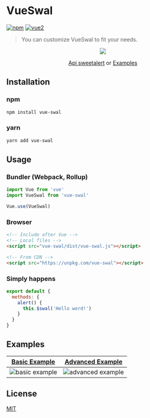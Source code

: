 # VueSwal

[![npm](https://img.shields.io/npm/v/vue-swal.svg)](https://www.npmjs.com/package/vue-swal) [![vue2](https://img.shields.io/badge/vue-2.x-brightgreen.svg)](https://vuejs.org/)

> You can customize VueSwal to fit your needs.

<p align="center">
  <a href="https://www.npmjs.com/package/vue-swal" target="_blank"><img src="https://sweetalert.js.org/assets/images/modal-examples.png"></a>
</p>

<p align="center">
  <a href="https://sweetalert.js.org/guides/#getting-started" target="_blank">Api sweetalert</a> or 
  <a href="#examples" target="_blank">Examples</a>
</p>

## Installation

### npm

```bash
npm install vue-swal
```

### yarn

```bash
yarn add vue-swal
```

## Usage

### Bundler (Webpack, Rollup)

```js
import Vue from 'vue'
import VueSwal from 'vue-swal'

Vue.use(VueSwal)
```

### Browser

```html
<!-- Include after Vue -->
<!-- Local files -->
<script src="vue-swal/dist/vue-swal.js"></script>

<!-- From CDN -->
<script src="https://unpkg.com/vue-swal"></script>
```

### Simply happens

```js
export default {
  methods: {
    alert() {
      this.$swal('Hello word!')
    }
  }
}
```

## Examples

|[Basic Example](https://jsfiddle.net/anteriovieira/xkkbfL3L/1800) | [Advanced Example](https://jsfiddle.net/anteriovieira/xkkbfL3L/1801) |
|--------|-------------|
|![basic example](https://raw.githubusercontent.com/anteriovieira/vue-swal/master/media/basic-example.png#1) | ![advanced example](https://raw.githubusercontent.com/anteriovieira/vue-swal/master/media/advanced-example.png#1)

## License

[MIT](http://opensource.org/licenses/MIT)
